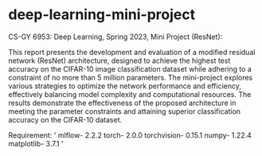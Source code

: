 # deep-learning-mini-project
CS-GY 6953: Deep Learning, Spring 2023, Mini Project (ResNet):

This report presents the development and evaluation of a modified residual network (ResNet) architecture, designed to achieve the highest test accuracy on the CIFAR-10 image classification dataset while adhering to a constraint of no more than 5 million parameters. The mini-project explores various strategies to optimize the network performance and efficiency, effectively balancing model complexity and computational resources. The results demonstrate the effectiveness of the proposed architecture in meeting the parameter constraints and attaining superior classification accuracy on the CIFAR-10 dataset.

Requirement:
'
mlflow- 2.2.2
torch- 2.0.0
torchvision- 0.15.1
numpy- 1.22.4
matplotlib- 3.7.1
'
